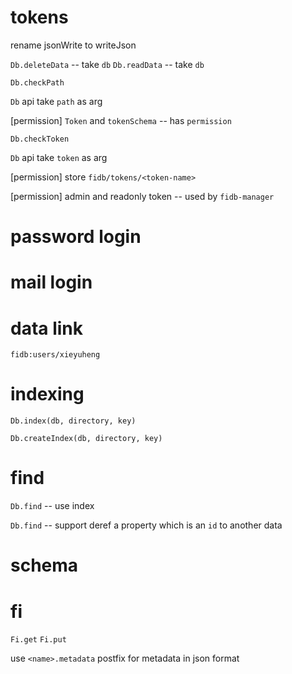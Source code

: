 # tokens

rename jsonWrite to writeJson

`Db.deleteData` -- take `db`
`Db.readData` -- take `db`

`Db.checkPath`

`Db` api take `path` as arg

[permission] `Token` and `tokenSchema` -- has `permission`

`Db.checkToken`

`Db` api take `token` as arg

[permission] store `fidb/tokens/<token-name>`

[permission] admin and readonly token -- used by `fidb-manager`

# password login

# mail login

# data link

```
fidb:users/xieyuheng
```

# indexing

`Db.index(db, directory, key)`

`Db.createIndex(db, directory, key)`

# find

`Db.find` -- use index

`Db.find` -- support deref a property which is an `id` to another data

# schema

# fi

`Fi.get`
`Fi.put`

use `<name>.metadata` postfix for metadata in json format
